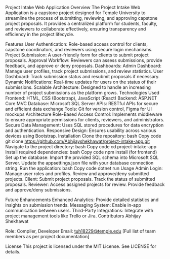 Project Intake Web Application
Overview
The Project Intake Web Application is a capstone project designed for Temple University to streamline the process of submitting, reviewing, and approving capstone project proposals. It provides a centralized platform for students, faculty, and reviewers to collaborate effectively, ensuring transparency and efficiency in the project lifecycle.

Features
User Authentication: Role-based access control for clients, capstone coordinators, and reviewers using secure login mechanisms.
Project Submission: A user-friendly form for clients to submit project proposals.
Approval Workflow: Reviewers can assess submissions, provide feedback, and approve or deny proposals.
Dashboards:
Admin Dashboard: Manage user profiles, track project submissions, and review statistics.
User Dashboard: Track submission status and resubmit proposals if necessary.
Dynamic Notifications: Real-time updates for users on the status of their submissions.
Scalable Architecture: Designed to handle an increasing number of project submissions as the platform grows.
Technologies Used
Frontend: HTML, CSS (Bootstrap), JavaScript (React)
Backend: ASP.NET Core MVC
Database: Microsoft SQL Server
APIs: RESTful APIs for secure and efficient data exchange
Tools: Git for version control, Figma for UI mockups
Architecture
Role-Based Access Control: Implements middleware to ensure appropriate permissions for clients, reviewers, and administrators.
Secure Data Management: Uses SQL stored procedures for data encryption and authentication.
Responsive Design: Ensures usability across various devices using Bootstrap.
Installation
Clone the repository:
bash
Copy code
git clone https://github.com/Abhijayshekhawat/project-intake-app.git
Navigate to the project directory:
bash
Copy code
cd project-intake-app
Install required dependencies:
bash
Copy code
npm install (for frontend)
Set up the database:
Import the provided SQL schema into Microsoft SQL Server.
Update the appsettings.json file with your database connection string.
Run the application:
bash
Copy code
dotnet run
Usage
Admin Login:
Manage user roles and profiles.
Review and approve/deny submitted projects.
Client:
Submit project proposals.
Track the status of submitted proposals.
Reviewer:
Access assigned projects for review.
Provide feedback and approve/deny submissions.

Future Enhancements
Enhanced Analytics: Provide detailed statistics and insights on submission trends.
Messaging System: Enable in-app communication between users.
Third-Party Integrations: Integrate with project management tools like Trello or Jira.
Contributors
Abhijay Shekhawat

Role: Compiler, Developer
Email: tuh18229@temple.edu
[Full list of team members as per project documentation]

License
This project is licensed under the MIT License. See LICENSE for details.
